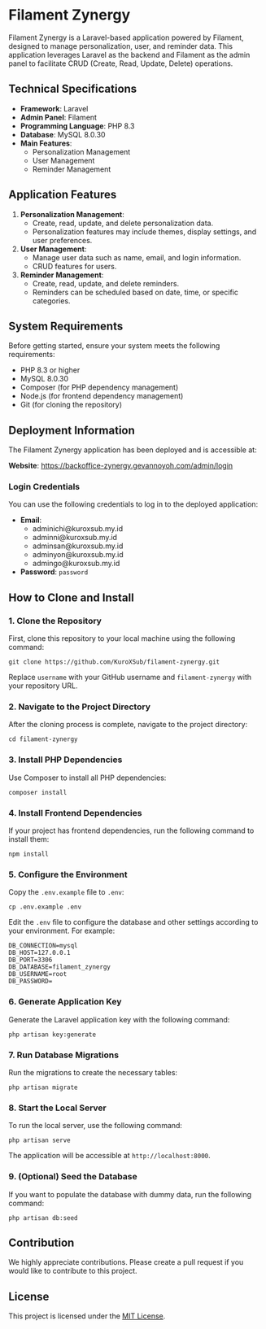 <h1>Filament Zynergy</h1>

<p>Filament Zynergy is a Laravel-based application powered by Filament, designed to manage personalization, user, and reminder data. This application leverages Laravel as the backend and Filament as the admin panel to facilitate CRUD (Create, Read, Update, Delete) operations.</p>

<h2>Technical Specifications</h2>

<ul>
    <li><strong>Framework</strong>: Laravel</li>
    <li><strong>Admin Panel</strong>: Filament</li>
    <li><strong>Programming Language</strong>: PHP 8.3</li>
    <li><strong>Database</strong>: MySQL 8.0.30</li>
    <li><strong>Main Features</strong>:
        <ul>
            <li>Personalization Management</li>
            <li>User Management</li>
            <li>Reminder Management</li>
        </ul>
    </li>
</ul>

<h2>Application Features</h2>

<ol>
    <li><strong>Personalization Management</strong>:
        <ul>
            <li>Create, read, update, and delete personalization data.</li>
            <li>Personalization features may include themes, display settings, and user preferences.</li>
        </ul>
    </li>
    <li><strong>User Management</strong>:
        <ul>
            <li>Manage user data such as name, email, and login information.</li>
            <li>CRUD features for users.</li>
        </ul>
    </li>
    <li><strong>Reminder Management</strong>:
        <ul>
            <li>Create, read, update, and delete reminders.</li>
            <li>Reminders can be scheduled based on date, time, or specific categories.</li>
        </ul>
    </li>
</ol>

<h2>System Requirements</h2>

<p>Before getting started, ensure your system meets the following requirements:</p>

<ul>
    <li>PHP 8.3 or higher</li>
    <li>MySQL 8.0.30</li>
    <li>Composer (for PHP dependency management)</li>
    <li>Node.js (for frontend dependency management)</li>
    <li>Git (for cloning the repository)</li>
</ul>

<h2>Deployment Information</h2>

<p>The Filament Zynergy application has been deployed and is accessible at:</p>

<p><strong>Website</strong>: <a href="https://backoffice-zynergy.gevannoyoh.com/admin/login" target="_blank">https://backoffice-zynergy.gevannoyoh.com/admin/login</a></p>

<div class="credentials">
    <h3>Login Credentials</h3>
    <p>You can use the following credentials to log in to the deployed application:</p>
    <ul>
        <li><strong>Email</strong>:
            <ul>
                <li>adminichi@kuroxsub.my.id</li>
                <li>adminni@kuroxsub.my.id</li>
                <li>adminsan@kuroxsub.my.id</li>
                <li>adminyon@kuroxsub.my.id</li>
                <li>admingo@kuroxsub.my.id</li>
            </ul>
        </li>
        <li><strong>Password</strong>: <code>password</code></li>
    </ul>
</div>

<h2>How to Clone and Install</h2>

<h3>1. Clone the Repository</h3>
<p>First, clone this repository to your local machine using the following command:</p>
<pre><code>git clone https://github.com/KuroXSub/filament-zynergy.git</code></pre>
<p>Replace <code>username</code> with your GitHub username and <code>filament-zynergy</code> with your repository URL.</p>

<h3>2. Navigate to the Project Directory</h3>
<p>After the cloning process is complete, navigate to the project directory:</p>
<pre><code>cd filament-zynergy</code></pre>

<h3>3. Install PHP Dependencies</h3>
<p>Use Composer to install all PHP dependencies:</p>
<pre><code>composer install</code></pre>

<h3>4. Install Frontend Dependencies</h3>
<p>If your project has frontend dependencies, run the following command to install them:</p>
<pre><code>npm install</code></pre>

<h3>5. Configure the Environment</h3>
<p>Copy the <code>.env.example</code> file to <code>.env</code>:</p>
<pre><code>cp .env.example .env</code></pre>
<p>Edit the <code>.env</code> file to configure the database and other settings according to your environment. For example:</p>
<pre><code>DB_CONNECTION=mysql
DB_HOST=127.0.0.1
DB_PORT=3306
DB_DATABASE=filament_zynergy
DB_USERNAME=root
DB_PASSWORD=</code></pre>

<h3>6. Generate Application Key</h3>
<p>Generate the Laravel application key with the following command:</p>
<pre><code>php artisan key:generate</code></pre>

<h3>7. Run Database Migrations</h3>
<p>Run the migrations to create the necessary tables:</p>
<pre><code>php artisan migrate</code></pre>

<h3>8. Start the Local Server</h3>
<p>To run the local server, use the following command:</p>
<pre><code>php artisan serve</code></pre>
<p>The application will be accessible at <code>http://localhost:8000</code>.</p>

<h3>9. (Optional) Seed the Database</h3>
<p>If you want to populate the database with dummy data, run the following command:</p>
<pre><code>php artisan db:seed</code></pre>

<h2>Contribution</h2>
<p>We highly appreciate contributions. Please create a pull request if you would like to contribute to this project.</p>

<h2>License</h2>
<p>This project is licensed under the <a href="LICENSE" target="_blank">MIT License</a>.</p>

</body>
</html>